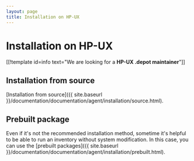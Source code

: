 ```yaml
---
layout: page
title: Installation on HP-UX
---
```


# Installation on HP-UX

[[!template  id=info text="We are looking for a **HP-UX .depot maintainer**"]]

## Installation from source

[Installation from source]({{ site.baseurl }}/documentation/documentation/agent/installation/source.html).

## Prebuilt package

Even if it's not the recommended installation method, sometime it's helpful to be able to
run an inventory without system modification. In this case, you can use the [prebuilt packages]({{ site.baseurl }}/documentation/documentation/agent/installation/prebuilt.html).

